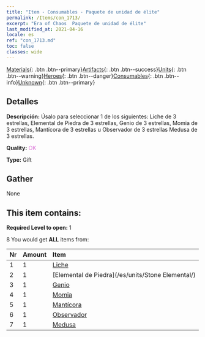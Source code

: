 ```yaml
---
title: "Item - Consumables - Paquete de unidad de élite"
permalink: /Items/con_1713/
excerpt: "Era of Chaos  Paquete de unidad de élite"
last_modified_at: 2021-04-16
locale: es
ref: "con_1713.md"
toc: false
classes: wide
---
```

 [Materials](/es/Items/){: .btn .btn--primary}[Artifacts](/es/Items/Artifacts/){: .btn .btn--success}[Units](/es/Items/Units/){: .btn .btn--warning}[Heroes](/es/Items/Heroes/){: .btn .btn--danger}[Consumables](/es/Items/Consumables/){: .btn .btn--info}[Unknown](/es/Items/Unknown/){: .btn .btn--primary}

## Detalles
 **Descripción:** Úsalo para seleccionar 1 de los siguientes: Liche de 3 estrellas, Elemental de Piedra de 3 estrellas, Genio de 3 estrellas, Momia de 3 estrellas, Mantícora de 3 estrellas u Observador de 3 estrellas Medusa de 3 estrellas.

 **Quality:** <span style="color: #DA70D6">OK</span>

 **Type:** Gift

## Gather

  None

## This item contains:

 **Required Level to open:** 1

 8 You would get **ALL** items  from:

  | Nr | Amount |     Item    |
  |:---|:-------|:------------|
  | 1 | 1 | [Liche](/es/units/Lich/) |  | 
  | 2 | 1 | [Elemental de Piedra](/es/units/Stone Elemental/) |  | 
  | 3 | 1 | [Genio](/es/units/Genie/) |  | 
  | 4 | 1 | [Momia](/es/units/Mummy/) |  | 
  | 5 | 1 | [Mantícora](/es/units/Manticore/) |  | 
  | 6 | 1 | [Observador](/es/units/Beholder/) |  | 
  | 7 | 1 | [Medusa](/es/units/Medusa/) |  | 
